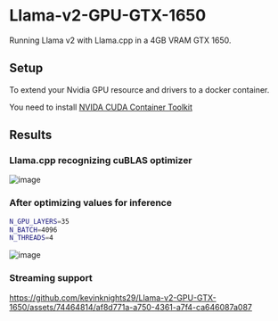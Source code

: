 # Llama-v2-GPU-GTX-1650

Running Llama v2 with Llama.cpp in a 4GB VRAM GTX 1650.

## Setup

To extend your Nvidia GPU resource and drivers to a docker container.

You need to install [NVIDA CUDA Container Toolkit](https://github.com/NVIDIA/nvidia-container-toolkit)

## Results

### Llama.cpp recognizing cuBLAS optimizer

![image](https://github.com/kevinknights29/Llama-v2-GPU-GTX-1650/assets/74464814/d9a0a31c-1f11-48af-a12a-6ebf39dad33d)

### After optimizing values for inference

```bash
N_GPU_LAYERS=35
N_BATCH=4096
N_THREADS=4
```

![image](https://github.com/kevinknights29/Llama-v2-GPU-GTX-1650/assets/74464814/2ae60757-feef-433c-b1c0-65c24bcf21cc)

### Streaming support

https://github.com/kevinknights29/Llama-v2-GPU-GTX-1650/assets/74464814/af8d771a-a750-4361-a7f4-ca646087a087
